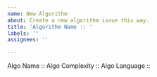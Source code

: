 ```yaml
---
name: New Algorithm
about: Create a new algorithm issue this way.
title: 'Algorithm Name :: '
labels: ''
assignees: ''

---
```


Algo Name :: 
Algo Complexity ::
Algo Language ::

